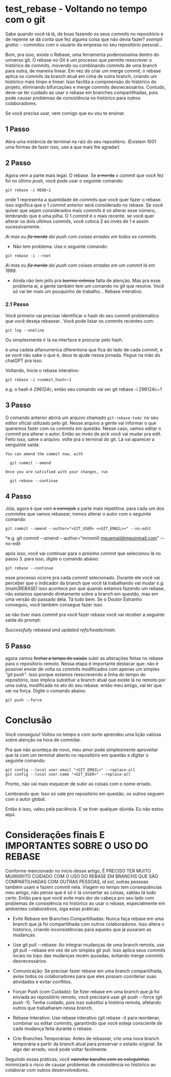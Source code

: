 # test_rebase - Voltando no tempo com o git

Sabe quando você tá lá, de boas fazendo os seus *commit*s no repositório e de repente se dá conta que fez alguma coisa que não devia fazer? *exempli gratia:* - *commit*ou com o usuário da empresa no seu repositório pessoal...

Bom, pra isso, existe o Rebase, uma ferramenta poderosissíma dentro do universo git. 
O rebase no Git é um processo que permite reescrever o histórico de *commit*s, movendo ou combinando *commit*s de uma branch para outra, de maneira linear. Em vez de criar um merge *commit*, o rebase aplica os *commit*s da branch atual em cima de outra branch, criando um histórico mais limpo e linear. Isso facilita a compreensão do histórico do projeto, eliminando bifurcações e merge *commit*s desnecessários. Contudo, deve-se ter cuidado ao usar o rebase em branches compartilhadas, pois pode causar problemas de consistência no histórico para outros colaboradores.

Se você precisa usar, vem comigo que eu vou te ensinar.

## 1 Passo

Abra uma instância de terminal na raiz do seu repositório. 
(Existem 1001 uma formas de fazer isso, use a que mais lhe agradar)

## 2 Passo

Agora vem a parte mais legal. 
O rebase. Se ~~a merda~~ o *commit* que você fez foi no último *push*, você pode usar o seguinte comando:

```
git rebase -i HEAD~1

```

onde 1 representa a quantidade de *commit*s que você quer fazer o rebase. 
isso significa que o 1 *commit* anterior será considerado no rebase.
Se você quiser que sejam considerados mais *commit*s é só alterar esse número, lembrando que é uma pilha. O 1 *commit* é o mais recente. se você quer alterar os dois ultimos *commit*s, você coloca 2 ao invés de 1 e assim sucessivamente.

*Ai mas eu ~~fiz merda~~ dei push com coisas erradas em todos os commits.* 
- Não tem problema. Use o seguinte comando:

```
git rebase -i --root
```

*Ai mas eu ~~fiz merda~~ dei push com coisas erradas em um commit lá em 1999.* 

- Ainda não tem jeito pra ~~burrice crônica~~ falta de atenção. Mas pra esse problema aí, a gente também tem um comando no git que resolve. Você só vai ter mais um pouquinho de trabalho... Rebase interativo.

### 2.1 Passo

Você primeiro vai precisar identificar o hash do seu *commit* problemático que você deseja rebasear.. 
 Você pode listar os *commit*s recentes com:
```
git log --oneline

```
Ou simplesmente ir lá na interface e procurar pelo hash.

é uma cadeia alfanumerica diferentona que fica do lado de cada *commit*, e se você não sabe o que é, deus te ajude nessa jornada. Pegue na mão do chatGPT pra isso.

Voltando, Inicie o rebase interativo:
```
git rebase -i <commit_hash>~1
```
e.g. o hash é *296124c*, então seu comando vai ser git rebase -i 296124c~1

## 3 Passo
O comando anterior abrirá um arquivo chamado ```git-rebase-todo```´ no seu editor oficial utilizado pelo git. 
Nesse arquivo a gente vai informar o que queremos fazer com os *commit*s em questão. Nesse caso, vamos editar o *commit* pra alterar o autor.
Então ao invés de pick você vai mudar pra edit.
Feito isso, salve o arquivo. volte pra o terminal do git.
Lá vai aparecer a senguinte saída:

```
You can amend the commit now, with

  git commit --amend 

Once you are satisfied with your changes, run

  git rebase --continue

```

## 4 Passo
Jóia, agora é que vem ~~o cornojob~~ a parte mais repetitiva.
para cada um dos *commit*es que vamos rebasear, iremos alterar o autor com o seguinte comando:

```
git commit --amend --author="<GIT_USER> <<GIT_EMAIL>>" --no-edit
```
*e.g. git *commit* --amend --author="mmxm0 <meuemail@meuinmail.com>" --no-edit


após isso, você vai continuar para o próximo *commit* que selecionou lá no passo 3. 
para isso, digite o comando abaixo:

```
git rebase --continue
```

esse processo ocorre pra cada *commit* selecionado. 
Durante ele você vai perceber que o indicador da branch que você tá trabalhando vai mudar *e.g. (main|REBASE)* isso acontece por que quando estamos fazendo um rebase, não estamos operando diretamente sobre a branch em questão, mas em uma versão do passado dela. Tá tudo bem. Se o Doutor Estranho conseguiu, você também consegue fazer isso. 

se não tiver mais *commit* pra você fazer rebase você vai receber a seguinte saída do prompt:

*Successfully rebased and updated refs/heads/main.*

## 5 Passo

agora vamos ~~fechar a tampa do caixão~~ subir as alterações feitas no rebase para o repositório remoto.
Nessa etapa é importante destacar que: não é possivel enviar de volta os *commit*s modificados com apenas um simples  *"git push"*. Isso porque estamos reescrevendo a linha do tempo do repositório, isso implica substituir a branch atual que existe lá no remoto por uma outra, modificada no ato do seu rebase. então meu amigo, vai ter que ser na força. Digite o comando abaixo.

```
git push --force
```

# Conclusão
Você conseguiu! Voltou no tempo e com sorte aprendeu uma lição valiosa sobre atenção na hora de *commit*ar.

Pra que não aconteça de novo, meu amor pode simplesmente aproveitar que tá com um terminal aberto no repositório em questão e digitar o seguinte comando:

```
git config --local user.email "<GIT_EMAIL>" --replace-all
git config --local user.name "<GIT_USER>" --replace-all
```
Pronto, não vai mais esquecer de subir as coisas com o nome errado.

Lembrando que: Isso só vale pro repositório em questão, os outros seguem com o autor global.

Então é isso, valeu pela paciência. E se tiver qualquer dúvida. Eu não estou aqui.

# Considerações finais E IMPORTANTES SOBRE O USO DO REBASE

Conforme mencionado no inicio desse artigo, É PRECISO TER MUITO MUIIIIIIIIIITO CUIDADO COM O USO DO REBASE EM BRANCHS QUE SÃO COMPARTILHADAS COM OUTRAS PESSOAS, *id est*, outras pessoas também usam e fazem *commit* nela.
Viagem no tempo tem consequências meu amigo, não pense que é só ir lá consertar as coisas, xablau tá tudo certo. Então para que você evite mais dor de cabeça pro seu lado com problemas de consistência no histórico ao usar o rebase, especialmente em ambientes colaborativos, siga estas práticas:

- Evite Rebase em Branches Compartilhadas: Nunca faça rebase em uma branch que já foi compartilhada com outros colaboradores. Isso altera o histórico, criando inconsistências para aqueles que já puxaram as mudanças.

- Use git pull --rebase: Ao integrar mudanças de uma branch remota, use git pull --rebase em vez de um simples git pull. Isso aplica seus *commit*s locais no topo das mudanças recém-puxadas, evitando merge *commit*s desnecessários.

- Comunicação: Se precisar fazer rebase em uma branch compartilhada, avise todos os colaboradores para que eles possam coordenar suas atividades e evitar conflitos.

- Forçar Push (com Cuidado): Se fizer rebase em uma branch que já foi enviada ao repositório remoto, você precisará usar git push --force (git push -f). Tenha cuidado, pois isso substitui a história remota, afetando outros que trabalharam nessa branch.

- Rebase Interativo: Use rebase interativo (git rebase -i) para reordenar, combinar ou editar *commit*s, garantindo que você esteja consciente de cada mudança feita durante o rebase.

- Crie Branches Temporárias: Antes de rebasear, crie uma nova branch temporária a partir da branch atual para preservar o estado original. Se algo der errado, você pode voltar facilmente.

Seguindo essas práticas, você ~~vaievitar barulho com os coleguinhas~~  minimizará o risco de causar problemas de consistência no histórico ao colaborar com outros desenvolvedores.
